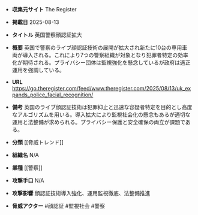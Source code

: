 - **収集元サイト**
The Register

- **掲載日**
2025-08-13

- **タイトル**
英国警察顔認証拡大

- **概要**
英国で警察のライブ顔認証技術の展開が拡大され新たに10台の専用車両が導入される。これにより7つの警察組織が対象となり犯罪者特定の効率化が期待される。プライバシー団体は監視強化を懸念しているが政府は適正運用を強調している。

- **URL**
https://go.theregister.com/feed/www.theregister.com/2025/08/13/uk_expands_police_facial_recognition/

- **備考**
英国のライブ顔認証技術は犯罪抑止と迅速な容疑者特定を目的とし高度なアルゴリズムを用いる。導入拡大により監視社会化の懸念もあるが適切な運用と法整備が求められる。プライバシー保護と安全確保の両立が課題である。

- **分類**
[[脅威トレンド]]

- **組織名**
N/A

- **業種**
[[警察]]

- **攻撃手口**
N/A

- **攻撃影響**
顔認証技術導入強化、運用監視徹底、法整備推進

- **脅威アクター**
#顔認証 #監視社会 #警察
